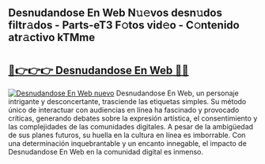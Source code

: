 ## Desnudandose En Web N𝚞𝚎vos desn𝚞dos filtr𝚊dos - Parts-eT3 F𝚘tos vid𝚎o - C𝚘ntenido atr𝚊ctivo kTMme

# <h2><a href="http://mb4tpu.tromn.icu/?c=Desnudandose+En+Web">🔗👉👉👉 Desnudandose En Web 🔗🔗</a></h2>

[![Desnudandose En Web nuevo](https://i.imgur.com/pEAQMta.gif)](http://mb4tpu.tromn.icu/?c=Desnudandose+En+Web)
Desnudandose En Web, un personaje intrigante y desconcertante, trasciende las etiquetas simples. Su método único de interactuar con audiencias en línea ha fascinado y provocado críticas, generando debates sobre la expresión artística, el consentimiento y las complejidades de las comunidades digitales. A pesar de la ambigüedad de sus planes futuros, su huella en la cultura en línea es imborrable. Con una determinación inquebrantable y un encanto innegable, el impacto de Desnudandose En Web en la comunidad digital es inmenso.
